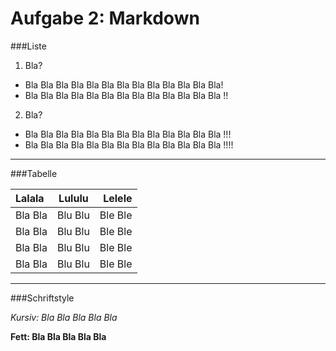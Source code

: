 Aufgabe 2: Markdown
=========

###Liste

1. Bla?
  * Bla Bla Bla Bla Bla Bla Bla Bla Bla Bla Bla Bla Bla!
  * Bla Bla Bla Bla Bla Bla Bla Bla Bla Bla Bla Bla Bla !!

2. Bla?
  * Bla Bla Bla Bla Bla Bla Bla Bla Bla Bla Bla Bla Bla !!!
  * Bla Bla Bla Bla Bla Bla Bla Bla Bla Bla Bla Bla Bla !!!!

---

###Tabelle

| Lalala | Lululu | Lelele |
|:------|:----:|------:|
| Bla Bla | Blu Blu | Ble Ble |
| Bla Bla | Blu Blu | Ble Ble |
| Bla Bla | Blu Blu | Ble Ble |
| Bla Bla | Blu Blu | Ble Ble |

---

###Schriftstyle

*Kursiv: Bla Bla Bla Bla Bla*

**Fett: Bla Bla Bla Bla Bla**
